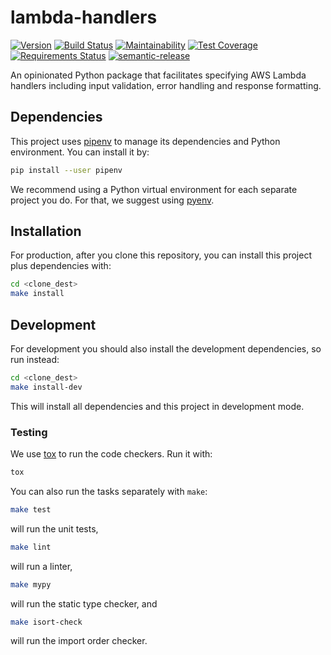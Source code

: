 # lambda-handlers

[![Version](https://img.shields.io/pypi/v/lambda-handlers.svg)](https://img.shields.io/pypi/dd/lambda-handlers.svg)
[![Build Status](https://travis-ci.org/enter-at/lambda-handlers.svg?branch=master)](https://travis-ci.org/enter-at/lambda-handlers)
[![Maintainability](https://api.codeclimate.com/v1/badges/a39e55b85bfcc31204b9/maintainability)](https://codeclimate.com/github/enter-at/lambda-handlers/maintainability)
[![Test Coverage](https://api.codeclimate.com/v1/badges/a39e55b85bfcc31204b9/test_coverage)](https://codeclimate.com/github/enter-at/lambda-handlers/test_coverage)
[![Requirements Status](https://requires.io/github/enter-at/lambda-handlers/requirements.svg?branch=master)](https://requires.io/github/enter-at/lambda-handlers/requirements/?branch=master)
[![semantic-release](https://img.shields.io/badge/%20%20%F0%9F%93%A6%F0%9F%9A%80-semantic--release-e10079.svg)](https://github.com/semantic-release/semantic-release)


An opinionated Python package that facilitates specifying AWS Lambda handlers including input validation, error handling and response formatting.

## Dependencies

This project uses [pipenv](https://pipenv.readthedocs.io) to manage its dependencies
and Python environment. You can install it by:

```bash
pip install --user pipenv
```

We recommend using a Python virtual environment for each separate project you do.
For that, we suggest using [pyenv](https://github.com/pyenv/pyenv-installer).

## Installation

For production, after you clone this repository,
you can install this project plus dependencies with:

```bash
cd <clone_dest>
make install
```

## Development

For development you should also install the development dependencies,
so run instead:

```bash
cd <clone_dest>
make install-dev
```

This will install all dependencies and this project in development mode.


### Testing

We use [tox](https://tox.readthedocs.io/en/latest/) to run the code checkers.
Run it with:

```bash
tox
```

You can also run the tasks separately with `make`:

```bash
make test
```

will run the unit tests,


```bash
make lint
```

will run a linter,

```bash
make mypy
```

will run the static type checker, and


```bash
make isort-check
```

will run the import order checker.

